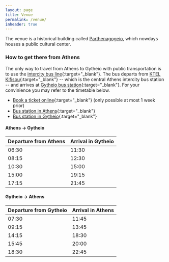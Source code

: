 ```yaml
---
layout: page
title: Venue
permalink: /venue/
inheader: true
---
```


The venue is a historical building called [Parthenagogeio](https://maps.app.goo.gl/aVWowukYg8qbRPKN9), which nowdays houses a public cultural center. 

### How to get there from Athens
The only way to travel from Athens to Gytheio with public transportation is to use the [intercity bus line](https://ktel-lakonias.gr/eticket/en){:target="_blank"}. The bus departs from [KTEL Kifisou](https://maps.app.goo.gl/dxYJdjkgMbuN8rZh6){:target="_blank"} -- which is the central Athens intercity bus station -- and arrives at [Gytheio bus station](https://maps.app.goo.gl/3XsSazQsCSWDWeKbA){:target="_blank"}. For your convinience you may refer to the timetable below.

- [Book a ticket online](https://ktel-lakonias.gr/eticket/en){:target="_blank"} (only possible at most 1 week prior)
- [Bus station in Athens](https://maps.app.goo.gl/dxYJdjkgMbuN8rZh6){:target="_blank"}
- [Bus station in Gytheio](https://maps.app.goo.gl/3XsSazQsCSWDWeKbA){:target="_blank"}

#### Athens -> Gytheio

Departure from Athens | Arrival in Gytheio
:-------------------- | :------
06:30                 | 11:30
08:15                 | 12:30
10:30                 | 15:00
15:00                 | 19:15
17:15                 | 21:45

#### Gytheio -> Athens

Departure from Gytheio | Arrival in Athens
:--------------------- | :------
07:30                  | 11:45
09:15                  | 13:45
14:15                  | 18:30
15:45                  | 20:00
18:30                  | 22:45